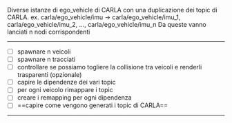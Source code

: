 Diverse istanze di ego_vehicle di CARLA con una duplicazione dei topic di CARLA.
ex.
carla/ego_vehicle/imu -> carla/ego_vehicle/imu_1, carla/ego_vehicle/imu_2, ..., carla/ego_vehicle/imu_n
Da queste vanno lanciati n nodi corrispondenti  
___
- [ ] spawnare n veicoli
- [ ] spawnare n tracciati
- [ ] controllare se possiamo togliere la collisione tra veicoli e renderli trasparenti (opzionale)
- [ ] capire le dipendenze dei vari topic
- [ ] per ogni veicolo rimappare i topic
- [ ] creare i remapping per ogni dipendenza
- [ ] ==capire come vengono generati i topic di CARLA==
___

